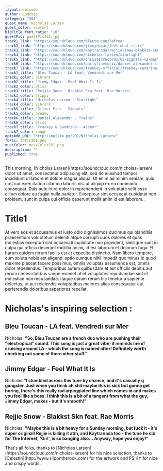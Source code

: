 ```yaml
---
layout: episode
author: Ludovic
category: "201"
guest_name: Nicholas Larsen
guest_color: vibrant
bigTitle_font_ratio: "10"
guestPic: guestPic201.jpg
track1_link: "https://soundcloud.com/bleutoucan/lafree"
track2_link: "https://soundcloud.com/jimmyedgar/feel-what-it-is"
track3_link: "https://soundcloud.com/kaytranada/rejjie-snow-blakkst-skn-feat-rae-morris-kaytra-mix"
track4_link: "https://soundcloud.com/nicholas-larsen/starlight"
track5_link: "https://soundcloud.com/ohsisterrecords/03-signals-v2-mastered-wav"
track6_link: "https://soundcloud.com/partyfinemusic/daniel-alexander-trains"
track7_link: "https://soundcloud.com/frankey-official/frankey-sandrino-acamar"
track1_title: "Bleu Toucan - LA feat. Vendredi sur Mer"
track1_color: vibrant
track2_title: "Jimmy Edgar - Feel What It Is"
track2_color: bliss
track3_title: "Rejjie Snow - Blakkst Skn feat. Rae Morris"
track3_color: trippy
track4_title: "Nicholas Larsen - Starlight"
track4_color: vibrant
track5_title: "Silver Firs - Signals"
track5_color: dreamy
track6_title: "Daniel Alexander - Trains"
track6_color: bliss
track7_title: "Frankey & Sandrino - Acamar"
track7_color: rough
episode_URL: "http://mailta.pe/201/Nicholas-Larsen/"
fbPic: fbPic201.png
musiColor: musiColor201.png
description: ""
published: true
---
```


<p id="introduction">This morning, [Nicholas Larsen](https://soundcloud.com/nicholas-larsen) dolor sit amet, consectetur adipiscing elit, sed do eiusmod tempor incididunt ut labore et dolore magna aliqua. Ut enim ad minim veniam, quis nostrud exercitation ullamco laboris nisi ut aliquip ex ea commodo consequat. Duis aute irure dolor in reprehenderit in voluptate velit esse cillum dolore eu fugiat nulla pariatur. Excepteur sint occaecat cupidatat non proident, sunt in culpa qui officia deserunt mollit anim id est laborum..
</p>

# Title1

At vero eos et accusamus et iusto odio dignissimos ducimus qui blanditiis praesentium voluptatum deleniti atque corrupti quos dolores et quas molestias excepturi sint occaecati cupiditate non provident, similique sunt in culpa qui officia deserunt mollitia animi, id est laborum et dolorum fuga. Et harum quidem rerum facilis est et expedita distinctio. Nam libero tempore, cum soluta nobis est eligendi optio cumque nihil impedit quo minus id quod maxime placeat facere possimus, omnis voluptas assumenda est, omnis dolor repellendus. Temporibus autem quibusdam et aut officiis debitis aut rerum necessitatibus saepe eveniet ut et voluptates repudiandae sint et molestiae non recusandae. Itaque earum rerum hic tenetur a sapiente delectus, ut aut reiciendis voluptatibus maiores alias consequatur aut perferendis doloribus asperiores repellat. 

# Nicholas's inspiring selection :
 
## Bleu Toucan - LA feat. Vendredi sur Mer
Nicholas: **"**So, Bleu Toucan are a french duo who are pushing their "electropical" sound. This song is just a great vibe; it reminds me of cruising around LA - which the song is named after! Definitely worth checking out some of there other stuff.**"**

## Jimmy Edgar - Feel What It Is
Nicholas:**"**I stumbled across this tune by chance, and it's casually q gangster. Just when you think ah shit maybe this is sick but gonna get boring, there's this really rad arpeggiated line which comes in and makes you feel like a boss. I think this is a bit of a tangent from what the guy, Jimmy Edgar, makes - but it's smooth!**"**

## Rejjie Snow - Blakkst Skn feat. Rae Morris
Nicholas: **"**Maybe this is a bit heavy for a Sunday morning, but fuck it - it's super original! Rejjie is killing it atm, and Kaytranada too - the tune he did for The Internet, 'Girl', is so banging also... Anyway, hope you enjoy!**“**
 
<p id="outroduction">
That's all folks, thanks to [Nicholas Larsen](https://soundcloud.com/nicholas-larsen) for his nice selection, thanks to [Celestin](http://www.slipontherock.com) for the artwork and PS KY for nice and crispy words.</p>
